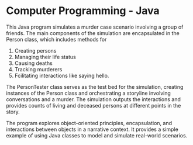 # Computer Programming - Java

This Java program simulates a murder case scenario involving a group of friends. The main components of the simulation are encapsulated in the Person class, which includes methods for 
1) Creating persons
2) Managing their life status
3) Causing deaths
4) Tracking murderers
5) Fcilitating interactions like saying hello.

The PersonTester class serves as the test bed for the simulation, creating instances of the Person class and orchestrating a storyline involving conversations and a murder. The simulation outputs the interactions and provides counts of living and deceased persons at different points in the story.

The program explores object-oriented principles, encapsulation, and interactions between objects in a narrative context. It provides a simple example of using Java classes to model and simulate real-world scenarios.
